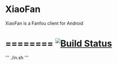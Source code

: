 XiaoFan
========

XiaoFan is a Fanfou client for Android

========
[![Build Status](https://travis-ci.org/googolmo/fan.png?branch=master)](https://travis-ci.org/googolmo/fan)
========
'''
./in.sh
'''
